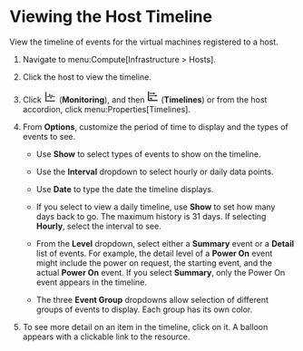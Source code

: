 # Viewing the Host Timeline

View the timeline of events for the virtual machines registered to a
host.

1.  Navigate to menu:Compute\[Infrastructure \> Hosts\].

2.  Click the host to view the timeline.

3.  Click ![1994](/images/1994.png) (**Monitoring**), and then
    ![1995](/images/1995.png) (**Timelines**) or from the host
    accordion, click menu:Properties\[Timelines\].

4.  From **Options**, customize the period of time to display and the
    types of events to see.

      - Use **Show** to select types of events to show on the timeline.

      - Use the **Interval** dropdown to select hourly or daily data
        points.

      - Use **Date** to type the date the timeline displays.

      - If you select to view a daily timeline, use **Show** to set how
        many days back to go. The maximum history is 31 days. If
        selecting **Hourly**, select the interval to see.

      - From the **Level** dropdown, select either a **Summary** event
        or a **Detail** list of events. For example, the detail level of
        a **Power On** event might include the power on request, the
        starting event, and the actual **Power On** event. If you select
        **Summary**, only the Power On event appears in the timeline.

      - The three **Event Group** dropdowns allow selection of different
        groups of events to display. Each group has its own color.

5.  To see more detail on an item in the timeline, click on it. A
    balloon appears with a clickable link to the resource.
